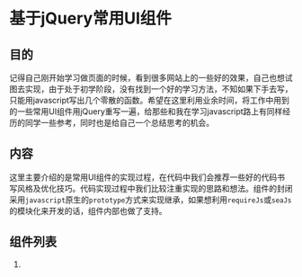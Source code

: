 基于jQuery常用UI组件
=========

## 目的

记得自己刚开始学习做页面的时候，看到很多网站上的一些好的效果，自己也想试图去实现，由于处于初学阶段，没有找到一个好的学习方法，不知如果下手去写，只能用javascript写出几个零散的函数。希望在这里利用业余时间，将工作中用到的一些常用UI组件用jQuery重写一遍，给那些和我在学习javascript路上有同样经历的同学一些参考，同时也是给自己一个总结思考的机会。

## 内容

这里主要介绍的是常用UI组件的实现过程，在代码中我们会推荐一些好的代码书写风格及优化技巧。代码实现过程中我们比较注重实现的思路和想法。组件的封闭采用`javascript`原生的`prototype`方式来实现继承，如果想利用`requireJs`或`seaJs`的模块化来开发的话，组件内部也做了支持。

## 组件列表
1. 

















